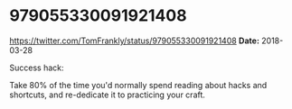 # 979055330091921408
https://twitter.com/TomFrankly/status/979055330091921408
**Date:** 2018-03-28

Success hack:

Take 80% of the time you'd normally spend reading about hacks and shortcuts, and re-dedicate it to practicing your craft.
